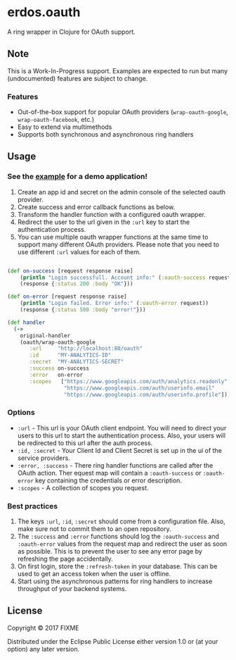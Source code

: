 # erdos.oauth

A ring wrapper in Clojure for OAuth support.

## Note

This is a Work-In-Progress support. Examples are expected to run but many (undocumented) features are subject to change.

### Features

- Out-of-the-box support for popular OAuth providers (`wrap-oauth-google`, `wrap-oauth-facebook`, etc.)
- Easy to extend via multimethods
- Supports both synchronous and asynchronous ring handlers

## Usage

### See the [example](test/erdos/oauth_demo.clj) for a demo application!

1. Create an app id and secret on the admin console of the selected oauth provider.
2. Create success and error callback functions as below.
3. Transform the handler function with a configured oauth wrapper.
4. Redirect the user to the url given in the `:url` key to start the authentication process.
5. You can use multiple oauth wrapper functions at the same time to support many different OAuth providers. Please note that you need to use different `:url` values for each of them.

``` clojure

(def on-success [request response raise]
    (println "Login successfull. Account info:" (:oauth-success request))
    (response {:status 200 :body "OK"}))

(def on-error [request response raise]
    (println "Login failed. Error info:" (:oauth-error request))
    (response {:status 500 :body "error!"}))

(def handler
  (->
    original-handler
    (oauth/wrap-oauth-google
       :url     "http://localhost:80/oauth"
       :id      "MY-ANALYTICS-ID"
       :secret  "MY-ANALYTICS-SECRET"
       :success on-success
       :error   on-error
       :scopes   ["https://www.googleapis.com/auth/analytics.readonly"
                  "https://www.googleapis.com/auth/userinfo.email"
                  "https://www.googleapis.com/auth/userinfo.profile"])))

```

### Options

- `:url` - This url is your OAuth client endpoint. You will need to direct your users to this url to start the authentication process. Also, your users will be redirected to this url after the auth process.
- `:id, :secret`  - Your Client Id and Client Secret is set up in the ui of the service providers.
- `:error, :success` - There ring handler functions are called after the OAuth action. Ther equest map will contain a `:oauth-success` or `:oauth-error` key containing the credentials or error description.
- `:scopes` - A collection of scopes you request.


### Best practices

1. The keys `:url`, `:id`, `:secret` should come from a configuration file. Also, make sure not to commit them to an open repository.
2. The `:success` and `:error` functions should log the `:oauth-success` and `:oauth-error` values from the request map and redirect the user as soon as possible. This is to prevent the user to see any error page by refreshing the page accidentally.
3. On first login, store the `:refresh-token` in your database. This can be used to get an access token when the user is offline.
4. Start using the asynchronous patterns for ring handlers to increase throughput of your backend systems.

## License

Copyright © 2017 FIXME

Distributed under the Eclipse Public License either version 1.0 or (at
your option) any later version.
